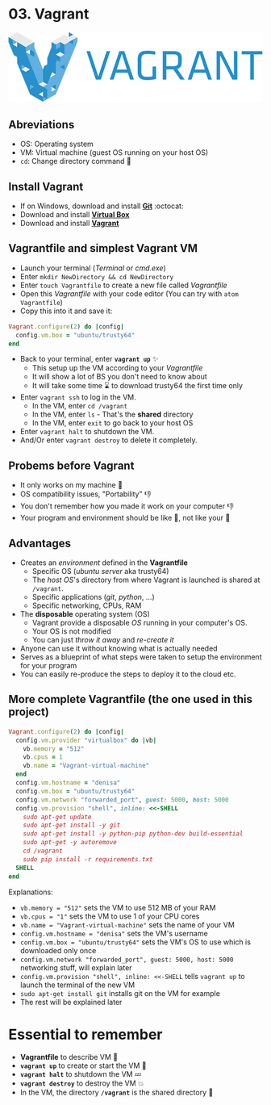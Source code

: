 # 03. Vagrant

[![Vagrant][vagrant_image]][vagrant_link]

## Abreviations
- OS: Operating system
- VM: Virtual machine (guest OS running on your host OS)
- `cd`: Change directory command :open_file_folder:

## Install Vagrant
- If on Windows, download and install [**Git**](git_link) :octocat:
- Download and install [**Virtual Box**](virtualbox_link)
- Download and install [**Vagrant**](vagrant_link)

## Vagrantfile and simplest Vagrant VM
- Launch your terminal (*Terminal* or *cmd.exe*)
- Enter `mkdir NewDirectory && cd NewDirectory`
- Enter `touch Vagrantfile` to create a new file called *Vagrantfile*
- Open this *Vagrantfile* with your code editor (You can try with `atom Vagrantfile`) 
- Copy this into it and save it:
```Ruby
Vagrant.configure(2) do |config|
  config.vm.box = "ubuntu/trusty64"
end
```
- Back to your terminal, enter **`vagrant up`** :sparkles:
  - This setup up the VM according to your *Vagrantfile*
  - It will show a lot of BS you don't need to know about
  - It will take some time :hourglass: to download trusty64 the first time only
- Enter `vagrant ssh` to log in the VM.
  - In the VM, enter `cd /vagrant`
  - In the VM, enter `ls` - That's the **shared** directory
  - In the VM, enter `exit` to go back to your host OS
- Enter `vagrant halt` to shutdown the VM.
- And/Or enter `vagrant destroy` to delete it completely.

## Probems before Vagrant
- It only works on my machine :poop:
- OS compatibility issues, "Portability" :-1:
- You don't remember how you made it work on your computer :-1:
- Your program and environment should be like :sheep:, not like your :poodle:

## Advantages
- Creates an *environment* defined in the **Vagrantfile**
  - Specific OS (*ubuntu server* aka trusty64)
  - The *host OS*'s directory from where Vagrant is launched is shared at `/vagrant`.
  - Specific applications (*git*, *python*, ...)
  - Specific networking, CPUs, RAM
- The **disposable** operating system (OS)
  - Vagrant provide a disposable *OS* running in your computer's OS.
  - Your OS is not modified
  - You can just *throw it away* and *re-create it*
- Anyone can use it without knowing what is actually needed
- Serves as a blueprint of what steps were taken to setup the environment for your program
- You can easily re-produce the steps to deploy it to the cloud etc.

## More complete Vagrantfile (the one used in this project)
```Ruby
Vagrant.configure(2) do |config|
  config.vm.provider "virtualbox" do |vb|
    vb.memory = "512"
    vb.cpus = 1
    vb.name = "Vagrant-virtual-machine"
  end
  config.vm.hostname = "denisa"
  config.vm.box = "ubuntu/trusty64"
  config.vm.network "forwarded_port", guest: 5000, host: 5000
  config.vm.provision "shell", inline: <<-SHELL
    sudo apt-get update
    sudo apt-get install -y git 
    sudo apt-get install -y python-pip python-dev build-essential
    sudo apt-get -y autoremove
    cd /vagrant
    sudo pip install -r requirements.txt  
  SHELL
end
```
Explanations:
- `vb.memory = "512"` sets the VM to use 512 MB of your RAM
- `vb.cpus = "1"` sets the VM to use 1 of your CPU cores
- `vb.name = "Vagrant-virtual-machine"` sets the name of your VM
- `config.vm.hostname = "denisa"` sets the VM's username
- `config.vm.box = "ubuntu/trusty64"` sets the VM's OS to use which is downloaded only once
- `config.vm.network "forwarded_port", guest: 5000, host: 5000` networking stuff, will explain later
- `config.vm.provision "shell", inline: <<-SHELL` tells `vagrant up` to launch the terminal of the new VM
- `sudo apt-get install git` installs git on the VM for example
- The rest will be explained later

# Essential to remember
- **Vagrantfile** to describe VM :memo:
- **`vagrant up`** to create or start the VM :rocket:
- **`vagrant halt`** to shutdown the VM :zzz:
- **`vagrant destroy`** to destroy the VM :boom:
- In the VM, the directory **`/vagrant`** is the shared directory :file_folder:

[vagrant_image]: /internals/icons/vagrant.png
[vagrant_link]: https://www.vagrantup.com/downloads.html
[git_link]: https://www.git-scm.com/downloads
[virtualbox_link]: https://www.virtualbox.org/wiki/Downloads